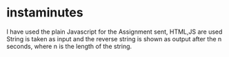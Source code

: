 # instaminutes
 
 I have used the plain Javascript for the Assignment sent,
 HTML,JS are used
 String is taken as input and the reverse string is shown as output after the n seconds,
 where n is the length of the string.
